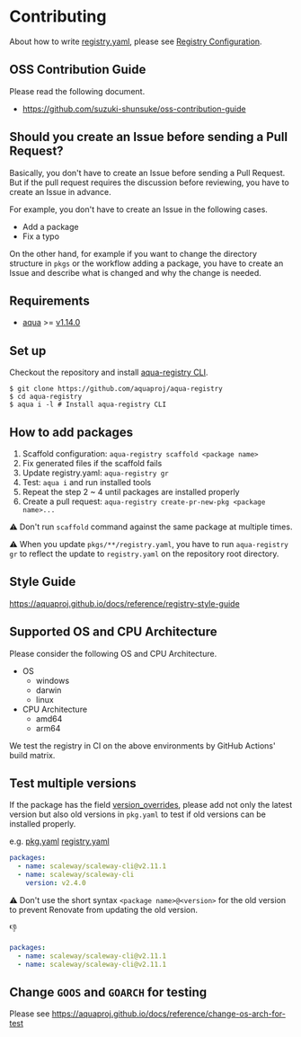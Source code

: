 # Contributing

About how to write [registry.yaml](registry.yaml), please see [Registry Configuration](https://aquaproj.github.io/docs/reference/registry-config).

## OSS Contribution Guide

Please read the following document.

- https://github.com/suzuki-shunsuke/oss-contribution-guide

## Should you create an Issue before sending a Pull Request?

Basically, you don't have to create an Issue before sending a Pull Request.
But if the pull request requires the discussion before reviewing, you have to create an Issue in advance.

For example, you don't have to create an Issue in the following cases.

- Add a package
- Fix a typo

On the other hand, for example if you want to change the directory structure in `pkgs` or the workflow adding a package,
you have to create an Issue and describe what is changed and why the change is needed.

## Requirements

- [aqua](https://aquaproj.github.io/docs/reference/install) >= [v1.14.0](https://github.com/aquaproj/aqua/releases/tag/v1.14.0)

## Set up

Checkout the repository and install [aqua-registry CLI](https://github.com/aquaproj/registry-tool).

```console
$ git clone https://github.com/aquaproj/aqua-registry
$ cd aqua-registry
$ aqua i -l # Install aqua-registry CLI
```

## How to add packages

1. Scaffold configuration: `aqua-registry scaffold <package name>`
1. Fix generated files if the scaffold fails
1. Update registry.yaml: `aqua-registry gr`
1. Test: `aqua i` and run installed tools
1. Repeat the step 2 ~ 4 until packages are installed properly
1. Create a pull request: `aqua-registry create-pr-new-pkg <package name>...`

:warning: Don't run `scaffold` command against the same package at multiple times.

:warning: When you update `pkgs/**/registry.yaml`, you have to run `aqua-registry gr` to reflect the update to `registry.yaml` on the repository root directory.

## Style Guide

https://aquaproj.github.io/docs/reference/registry-style-guide

## Supported OS and CPU Architecture

Please consider the following OS and CPU Architecture.

- OS
  - windows
  - darwin
  - linux
- CPU Architecture
  - amd64
  - arm64

We test the registry in CI on the above environments by GitHub Actions' build matrix.

## Test multiple versions

If the package has the field [version_overrides](https://aquaproj.github.io/docs/reference/registry-config#version_constraint-version_overrides),
please add not only the latest version but also old versions in `pkg.yaml` to test if old versions can be installed properly.

e.g. [pkg.yaml](pkgs/scaleway/scaleway-cli/pkg.yaml) [registry.yaml](pkgs/scaleway/scaleway-cli/registry.yaml)

```yaml
packages:
  - name: scaleway/scaleway-cli@v2.11.1
  - name: scaleway/scaleway-cli
    version: v2.4.0
```

:warning: Don't use the short syntax `<package name>@<version>` for the old version to prevent Renovate from updating the old version.

:thumbsdown:

```yaml
packages:
  - name: scaleway/scaleway-cli@v2.11.1
  - name: scaleway/scaleway-cli@v2.11.1
```

## Change `GOOS` and `GOARCH` for testing

Please see https://aquaproj.github.io/docs/reference/change-os-arch-for-test
